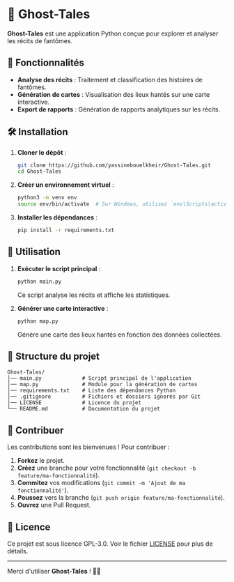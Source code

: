 # 👻 Ghost-Tales

**Ghost-Tales** est une application Python conçue pour explorer et analyser les récits de fantômes.

## 🚀 Fonctionnalités

- **Analyse des récits** : Traitement et classification des histoires de fantômes.
- **Génération de cartes** : Visualisation des lieux hantés sur une carte interactive.
- **Export de rapports** : Génération de rapports analytiques sur les récits.

## 🛠️ Installation

1. **Cloner le dépôt** :

   ```bash
   git clone https://github.com/yassinebouelkheir/Ghost-Tales.git
   cd Ghost-Tales
   ```

2. **Créer un environnement virtuel** :

   ```bash
   python3 -m venv env
   source env/bin/activate  # Sur Windows, utilisez `env\Scripts\activate`
   ```

3. **Installer les dépendances** :

   ```bash
   pip install -r requirements.txt
   ```

## 📄 Utilisation

1. **Exécuter le script principal** :

   ```bash
   python main.py
   ```

   Ce script analyse les récits et affiche les statistiques.

2. **Générer une carte interactive** :

   ```bash
   python map.py
   ```

   Génère une carte des lieux hantés en fonction des données collectées.

## 📂 Structure du projet

```
Ghost-Tales/
│── main.py             # Script principal de l'application
│── map.py              # Module pour la génération de cartes
│── requirements.txt    # Liste des dépendances Python
│── .gitignore          # Fichiers et dossiers ignorés par Git
│── LICENSE             # Licence du projet
└── README.md           # Documentation du projet
```

## 🤝 Contribuer

Les contributions sont les bienvenues ! Pour contribuer :

1. **Forkez** le projet.
2. **Créez** une branche pour votre fonctionnalité (`git checkout -b feature/ma-fonctionnalité`).
3. **Commitez** vos modifications (`git commit -m 'Ajout de ma fonctionnalité'`).
4. **Poussez** vers la branche (`git push origin feature/ma-fonctionnalité`).
5. **Ouvrez** une Pull Request.

## 📜 Licence

Ce projet est sous licence GPL-3.0. Voir le fichier [LICENSE](LICENSE) pour plus de détails.

---

Merci d'utiliser **Ghost-Tales** ! 👻💀
